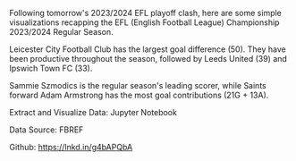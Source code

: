 Following tomorrow's 2023/2024 EFL playoff clash, here are some simple visualizations recapping the EFL (English Football League) Championship 2023/2024 Regular Season.

Leicester City Football Club has the largest goal difference (50). They have been productive throughout the season, followed by Leeds United (39) and Ipswich Town FC (33). 

Sammie Szmodics is the regular season's leading scorer, while Saints forward Adam Armstrong has the most goal contributions (21G + 13A).

Extract and Visualize Data: Jupyter Notebook

Data Source: FBREF

Github: https://lnkd.in/g4bAPQbA 

